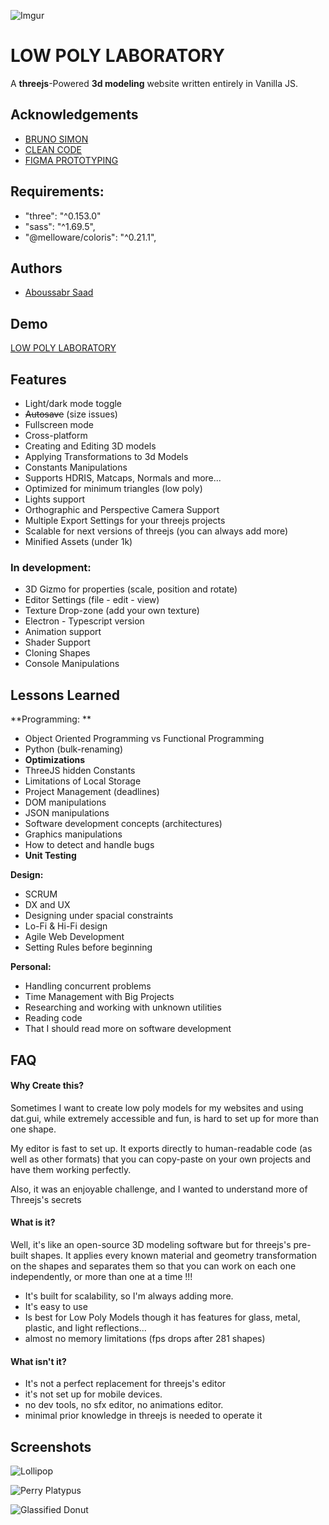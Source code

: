 ![Imgur](https://i.ibb.co/JCPTHdN/lowpolylaboratory.png)

# LOW POLY LABORATORY

A **threejs**-Powered **3d modeling** website written entirely in Vanilla JS.

## Acknowledgements

-   [BRUNO SIMON](https://threejs-journey.com/)
-   [CLEAN CODE](https://www.amazon.com/Clean-Code-Handbook-Software-Craftsmanship/dp/0132350882)
-   [FIGMA PROTOTYPING](https://www.amazon.com/Designing-Prototyping-Interfaces-Figma-interactive/dp/180056418X)

## Requirements:

-   "three": "^0.153.0"
-   "sass": "^1.69.5",
-   "@melloware/coloris": "^0.21.1",

## Authors

-   [Aboussabr Saad](https://www.github.com/Ssenseii)

## Demo

[LOW POLY LABORATORY](https://www.youtube.com/)

## Features

-   Light/dark mode toggle
-   ~~Autosave~~ (size issues)
-   Fullscreen mode
-   Cross-platform
-   Creating and Editing 3D models
-   Applying Transformations to 3d Models
-   Constants Manipulations
-   Supports HDRIS, Matcaps, Normals and more...
-   Optimized for minimum triangles (low poly)
-   Lights support
-   Orthographic and Perspective Camera Support
-   Multiple Export Settings for your threejs projects
-   Scalable for next versions of threejs (you can always add more)
-   Minified Assets (under 1k)

### In development:

-   3D Gizmo for properties (scale, position and rotate)
-   Editor Settings (file - edit - view)
-   Texture Drop-zone (add your own texture)
-   Electron - Typescript version
-   Animation support
-   Shader Support
-   Cloning Shapes
-   Console Manipulations

## Lessons Learned

**Programming: **

-   Object Oriented Programming vs Functional Programming
-   Python (bulk-renaming)
-   **Optimizations**
-   ThreeJS hidden Constants
-   Limitations of Local Storage
-   Project Management (deadlines)
-   DOM manipulations
-   JSON manipulations
-   Software development concepts (architectures)
-   Graphics manipulations
-   How to detect and handle bugs
-   **Unit Testing**

**Design:**

-   SCRUM
-   DX and UX
-   Designing under spacial constraints
-   Lo-Fi & Hi-Fi design
-   Agile Web Development
-   Setting Rules before beginning

**Personal:**

-   Handling concurrent problems
-   Time Management with Big Projects
-   Researching and working with unknown utilities
-   Reading code
-   That I should read more on software development

## FAQ

#### Why Create this?

Sometimes I want to create low poly models for my websites and using dat.gui, while extremely accessible and fun, is hard to set up for more than one shape.

My editor is fast to set up. It exports directly to human-readable code (as well as other formats) that you can copy-paste on your own projects and have them working perfectly.

Also, it was an enjoyable challenge, and I wanted to understand more of Threejs's secrets

#### What is it?

Well, it's like an open-source 3D modeling software but for threejs's pre-built shapes. It applies every known material and geometry transformation on the shapes and separates them so that you can work on each one independently, or more than one at a time !!!

-   It's built for scalability, so I'm always adding more.
-   It's easy to use
-   Is best for Low Poly Models though it has features for glass, metal, plastic, and light reflections...
-   almost no memory limitations (fps drops after 281 shapes)

#### What isn't it?

-   It's not a perfect replacement for threejs's editor
-   it's not set up for mobile devices.
-   no dev tools, no sfx editor, no animations editor.
-   minimal prior knowledge in threejs is needed to operate it

## Screenshots

![Lollipop](https://i.ibb.co/p2sbBrh/Lollipop.png")

![Perry Platypus](https://i.ibb.co/FVtj1g8/perry-platipus.png")

![Glassified Donut](https://i.ibb.co/Qd4vp5V/Spacial-Donut.png")
